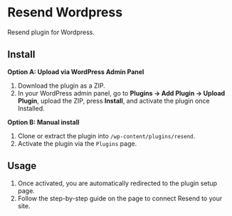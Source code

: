 # Resend Wordpress

Resend plugin for Wordpress.

## Install

**Option A: Upload via WordPress Admin Panel**

1. Download the plugin as a ZIP.
2. In your WordPress admin panel, go to **Plugins → Add Plugin → Upload Plugin**, upload the ZIP, press **Install**, and activate the plugin once Installed.

**Option B: Manual install**

1. Clone or extract the plugin into `/wp-content/plugins/resend`.
2. Activate the plugin via the `Plugins` page.

## Usage

1. Once activated, you are automatically redirected to the plugin setup page.
2. Follow the step-by-step guide on the page to connect Resend to your site.
